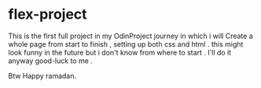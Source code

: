 # flex-project

This is the first full project in my OdinProject journey in which i will Create a whole page from start to finish , setting up both css and html .
this might look funny in the future but i don't know from where to start . I'll do it anyway good-luck to me .

Btw Happy ramadan.
